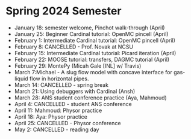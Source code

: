 # Spring 2024 Semester

- January 18: semester welcome, Pinchot walk-through (April)
- January 25: Beginner Cardinal tutorial: OpenMC pincell (April)
- February 1: Intermediate Cardinal tutorial: OpenMC pincell (April)
- February 8: CANCELLED - Prof. Novak at NCSU
- February 15: Intermediate Cardinal tutorial: Picard iteration (April)
- February 22: MOOSE tutorial: transfers, DAGMC tutorial (April)
- February 29: MontePy (Micah Gale [INL] w/ Travis)
- March 7:Michael - A slug flow model with concave interface for gas-liquid flow in horizontal pipes.
- March 14: CANCELLED - spring break
- March 21: Using debuggers with Cardinal (Ansh)
- March 28: ANS student conference practice (Aya, Mahmoud)
- April 4: CANCELLED - student ANS conference
- April 11: Mahmoud: Physor practice
- April 18: Aya: Physor practice
- April 25: CANCELLED - Physor conference
- May 2: CANCELLED - reading day
